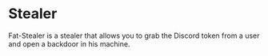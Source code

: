 # Stealer
Fat-Stealer is a stealer that allows you to grab the Discord token from a user and open a backdoor in his machine.
